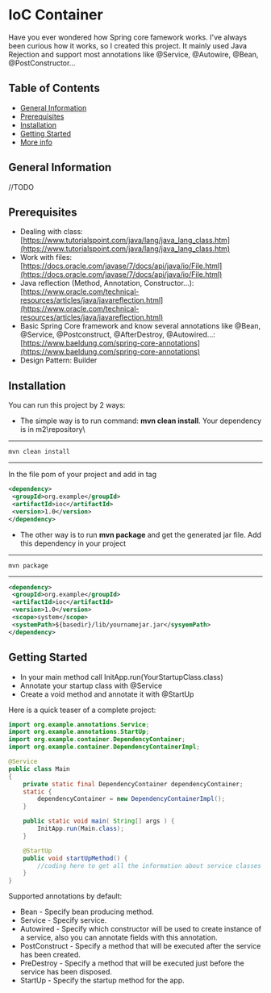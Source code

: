 # IoC Container
Have you ever wondered how Spring core famework works. I've always been curious how it works, so I created this project. It mainly used Java Rejection and support most annotations like @Service, @Autowire, @Bean, @PostConstructor…

## Table of Contents
* [General Information](#general-information)
* [Prerequisites](#prerequisites)
* [Installation](#installation)
* [Getting Started](#getting-started)
* [More info](#more-info)

## General Information
//TODO


## Prerequisites
- Dealing with class: [https://www.tutorialspoint.com/java/lang/java_lang_class.htm](https://www.tutorialspoint.com/java/lang/java_lang_class.htm)
- Work with files: [https://docs.oracle.com/javase/7/docs/api/java/io/File.html](https://docs.oracle.com/javase/7/docs/api/java/io/File.html)
- Java reflection (Method, Annotation, Constructor…): [https://www.oracle.com/technical-resources/articles/java/javareflection.html](https://www.oracle.com/technical-resources/articles/java/javareflection.html)
- Basic Spring Core framework and know several annotations like @Bean, @Service, @Postconstruct,  @AfterDestroy, @Autowired…:[https://www.baeldung.com/spring-core-annotations](https://www.baeldung.com/spring-core-annotations)
- Design Pattern: Builder


## Installation
You can run this project by 2 ways:
- The simple way is to run command: **mvn clean install**. Your dependency is in m2\repository\
----
	mvn clean install
----
 In the file pom of your project and add in tag <dependency></dependency>

```xml
<dependency>
 <groupId>org.example</groupId>
 <artifactId>ioc</artifactId>
 <version>1.0</version>
</dependency>
```
- The other way is to run **mvn package** and get the generated jar file. Add this dependency in your project
----
	mvn package
----
```xml
<dependency>
 <groupId>org.example</groupId>
 <artifactId>ioc</artifactId>
 <version>1.0</version>
 <scope>system</scope>
 <systemPath>${basedir}/lib/yournamejar.jar</sysyemPath>
</dependency>
```
## Getting Started
* In your main method call InitApp.run(YourStartupClass.class)
* Annotate your startup class with @Service
* Create a void method and annotate it with @StartUp

Here is a quick teaser of a complete project:

```java
import org.example.annotations.Service;
import org.example.annotations.StartUp;
import org.example.container.DependencyContainer;
import org.example.container.DependencyContainerImpl;

@Service
public class Main
{
    private static final DependencyContainer dependencyContainer;
    static {
        dependencyContainer = new DependencyContainerImpl();
    }

    public static void main( String[] args ) {
        InitApp.run(Main.class);
    }

    @StartUp
    public void startUpMethod() {
        //coding here to get all the information about service classes from dependencyContainer variable
    }
}
```
Supported annotations by default:
* Bean - Specify bean producing method.
* Service - Specify service.
* Autowired - Specify which constructor will be used to create instance of a service, also you can annotate fields with this annotation.
* PostConstruct - Specify a method that will be executed after the service has been created.
* PreDestroy - Specify a method that will be executed just before the service has been disposed.
* StartUp - Specify the startup method for the app.
